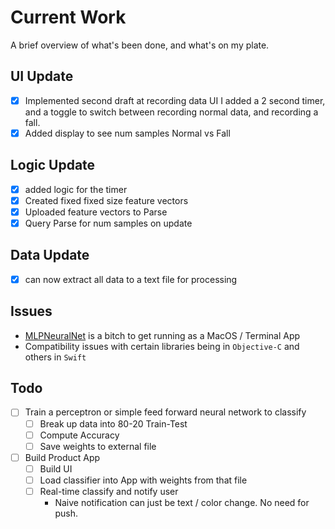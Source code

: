 # Current Work
A brief overview of what's been done, and what's on my plate. 

## UI Update
- [x] Implemented second draft at recording data UI
    I added a 2 second timer, and a toggle to switch between recording normal data, and recording a fall. 
- [x] Added display to see num samples Normal vs Fall

## Logic Update
- [x] added logic for the timer
- [x] Created fixed fixed size feature vectors
- [x] Uploaded feature vectors to Parse
- [x] Query Parse for num samples on update 

## Data Update
- [x] can now extract all data to a text file for processing

## Issues
- [MLPNeuralNet](https://github.com/nikolaypavlov/MLPNeuralNet/tree/master/MLPNeuralNet) is a bitch to get running as a MacOS / Terminal App
- Compatibility issues with certain libraries being in `Objective-C` and others in `Swift`

## Todo
- [ ] Train a perceptron or simple feed forward neural network to classify
    - [ ] Break up data into 80-20 Train-Test
    - [ ] Compute Accuracy
    - [ ] Save weights to external file
- [ ] Build Product App
    - [ ] Build UI
    - [ ] Load classifier into App with weights from that file
    - [ ] Real-time classify and notify user
         - Naive notification can just be text / color change. No need for push. 

